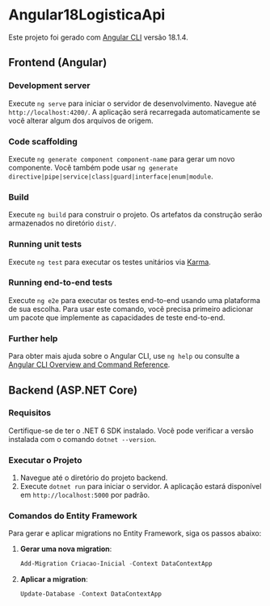 # Angular18LogisticaApi

Este projeto foi gerado com [Angular CLI](https://github.com/angular/angular-cli) versão 18.1.4.

## Frontend (Angular)

### Development server

Execute `ng serve` para iniciar o servidor de desenvolvimento. Navegue até `http://localhost:4200/`. A aplicação será recarregada automaticamente se você alterar algum dos arquivos de origem.

### Code scaffolding

Execute `ng generate component component-name` para gerar um novo componente. Você também pode usar `ng generate directive|pipe|service|class|guard|interface|enum|module`.

### Build

Execute `ng build` para construir o projeto. Os artefatos da construção serão armazenados no diretório `dist/`.

### Running unit tests

Execute `ng test` para executar os testes unitários via [Karma](https://karma-runner.github.io).

### Running end-to-end tests

Execute `ng e2e` para executar os testes end-to-end usando uma plataforma de sua escolha. Para usar este comando, você precisa primeiro adicionar um pacote que implemente as capacidades de teste end-to-end.

### Further help

Para obter mais ajuda sobre o Angular CLI, use `ng help` ou consulte a [Angular CLI Overview and Command Reference](https://angular.dev/tools/cli).

## Backend (ASP.NET Core)

### Requisitos

Certifique-se de ter o .NET 6 SDK instalado. Você pode verificar a versão instalada com o comando `dotnet --version`.

### Executar o Projeto

1. Navegue até o diretório do projeto backend.
2. Execute `dotnet run` para iniciar o servidor. A aplicação estará disponível em `http://localhost:5000` por padrão.

### Comandos do Entity Framework

Para gerar e aplicar migrations no Entity Framework, siga os passos abaixo:

1. **Gerar uma nova migration**:

   ```powershell
   Add-Migration Criacao-Inicial -Context DataContextApp

2. **Aplicar a migration**:

   ```powershell
   Update-Database -Context DataContextApp